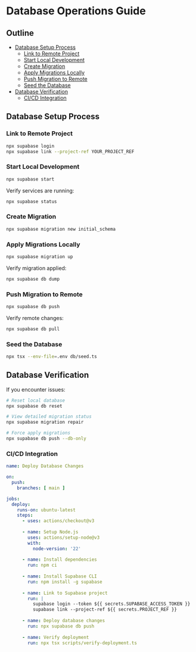 # Database Operations Guide

## Outline

- [Database Setup Process](#database-setup-process)
  - [Link to Remote Project](#link-to-remote-project)
  - [Start Local Development](#start-local-development)
  - [Create Migration](#create-migration)
  - [Apply Migrations Locally](#apply-migrations-locally)
  - [Push Migration to Remote](#push-migration-to-remote)
  - [Seed the Database](#seed-the-database)
- [Database Verification](#database-verification)
  - [CI/CD Integration](#cicd-integration)

## Database Setup Process

### Link to Remote Project

```bash
npx supabase login
npx supabase link --project-ref YOUR_PROJECT_REF
```

### Start Local Development

```bash
npx supabase start
```

Verify services are running:

```bash
npx supabase status
```

### Create Migration

```bash
npx supabase migration new initial_schema
```

### Apply Migrations Locally

```bash
npx supabase migration up
```

Verify migration applied:

```bash
npx supabase db dump
```

### Push Migration to Remote

```bash
npx supabase db push
```

Verify remote changes:

```bash
npx supabase db pull
```

### Seed the Database

```bash
npx tsx --env-file=.env db/seed.ts
```

## Database Verification

If you encounter issues:

```bash
# Reset local database
npx supabase db reset

# View detailed migration status
npx supabase migration repair

# Force apply migrations
npx supabase db push --db-only
```

### CI/CD Integration

```yaml
name: Deploy Database Changes

on:
  push:
    branches: [ main ]

jobs:
  deploy:
    runs-on: ubuntu-latest
    steps:
      - uses: actions/checkout@v3
      
      - name: Setup Node.js
        uses: actions/setup-node@v3
        with:
          node-version: '22'
          
      - name: Install dependencies
        run: npm ci
        
      - name: Install Supabase CLI
        run: npm install -g supabase
        
      - name: Link to Supabase project
        run: |
          supabase login --token ${{ secrets.SUPABASE_ACCESS_TOKEN }}
          supabase link --project-ref ${{ secrets.PROJECT_REF }}
        
      - name: Deploy database changes
        run: npx supabase db push
        
      - name: Verify deployment
        run: npx tsx scripts/verify-deployment.ts
```